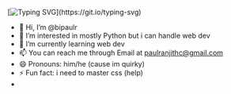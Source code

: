 [![Typing SVG](https://readme-typing-svg.demolab.com/?lines=Hi+I'm+biapulr;Welcome+to+my+GitHub+:D;)](https://git.io/typing-svg)

- 👋 Hi, I’m @bipaulr
- 👀 I’m interested in mostly Python but i can handle web dev
- 🌱 I’m currently learning web dev
- 📫 You can reach me through Email at paulranjithc@gmail.com 
- 😄 Pronouns: him/he (cause im quirky)
- ⚡ Fun fact: i need to master css (help)
- 

<!---
bipaulr/bipaulr is a ✨ special ✨ repository because its `README.md` (this file) appears on your GitHub profile.
You can click the Preview link to take a look at your changes.
--->
